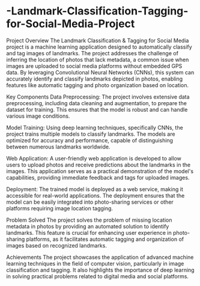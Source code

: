 # -Landmark-Classification-Tagging-for-Social-Media-Project

Project Overview
The Landmark Classification & Tagging for Social Media project is a machine learning application designed to automatically classify and tag images of landmarks. The project addresses the challenge of inferring the location of photos that lack metadata, a common issue when images are uploaded to social media platforms without embedded GPS data. By leveraging Convolutional Neural Networks (CNNs), this system can accurately identify and classify landmarks depicted in photos, enabling features like automatic tagging and photo organization based on location.

Key Components
Data Preprocessing: The project involves extensive data preprocessing, including data cleaning and augmentation, to prepare the dataset for training. This ensures that the model is robust and can handle various image conditions.

Model Training: Using deep learning techniques, specifically CNNs, the project trains multiple models to classify landmarks. The models are optimized for accuracy and performance, capable of distinguishing between numerous landmarks worldwide.

Web Application: A user-friendly web application is developed to allow users to upload photos and receive predictions about the landmarks in the images. This application serves as a practical demonstration of the model's capabilities, providing immediate feedback and tags for uploaded images.

Deployment: The trained model is deployed as a web service, making it accessible for real-world applications. The deployment ensures that the model can be easily integrated into photo-sharing services or other platforms requiring image location tagging.

Problem Solved
The project solves the problem of missing location metadata in photos by providing an automated solution to identify landmarks. This feature is crucial for enhancing user experience in photo-sharing platforms, as it facilitates automatic tagging and organization of images based on recognized landmarks.

Achievements
The project showcases the application of advanced machine learning techniques in the field of computer vision, particularly in image classification and tagging. It also highlights the importance of deep learning in solving practical problems related to digital media and social platforms.
